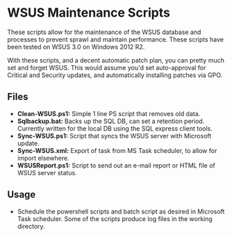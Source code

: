 WSUS Maintenance Scripts
========================

These scripts allow for the maintenance of the WSUS database and processes to prevent sprawl and maintain performance.
These scripts have been tested on WSUS 3.0 on Windows 2012 R2.

With these scripts, and a decent automatic patch plan, you can pretty much set and forget WSUS. This would assume you'd
set auto-approval for Critical and Security updates, and automatically installing patches via GPO.

Files
-----

* __Clean-WSUS.ps1:__ Simple 1 line PS script that removes old data.
* __Sqlbackup.bat:__  Backs up the SQL DB, can set a retention period. Currently written for the local DB using the SQL express client tools.
* __Sync-WSUS.ps1:__ Script that syncs the WSUS server with Microsoft update.
* __Sync-WSUS.xml:__ Export of task from MS Task scheduler, to allow for import elsewhere.
* __WSUSReport.ps1:__ Script to send out an e-mail report or HTML file of WSUS server status.

Usage
-----

* Schedule the powershell scripts and batch script as desired in Microsoft Task scheduler. Some of the scripts produce log files in the working directory.